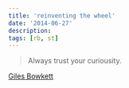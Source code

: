 ```yaml
---
title: 'reinventing the wheel'
date: '2014-06-27'
description:
tags: [rb, st]
---
```


> Always trust your curiousity.

[Giles Bowkett](http://gilesbowkett.blogspot.com/2008/10/smalltalk-complaints-and-opportunities.html)
